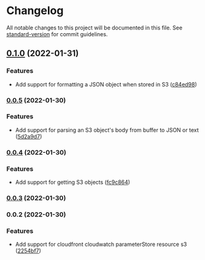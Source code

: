 # Changelog

All notable changes to this project will be documented in this file. See [standard-version](https://github.com/conventional-changelog/standard-version) for commit guidelines.

## [0.1.0](https://github.com/cloudlesslabs/awsx/compare/v0.0.5...v0.1.0) (2022-01-31)


### Features

* Add support for formatting a JSON object when stored in S3 ([c84ed98](https://github.com/cloudlesslabs/awsx/commit/c84ed98f992ebf4c5ab53cbf1693a8f87cb37764))

### [0.0.5](https://github.com/cloudlesslabs/awsx/compare/v0.0.4...v0.0.5) (2022-01-30)


### Features

* Add support for parsing an S3 object's body from buffer to JSON or text ([5d2a9d7](https://github.com/cloudlesslabs/awsx/commit/5d2a9d7bfef1fe5984f88325b49d9394577b10f4))

### [0.0.4](https://github.com/cloudlesslabs/awsx/compare/v0.0.3...v0.0.4) (2022-01-30)


### Features

* Add support for getting S3 objects ([fc9c864](https://github.com/cloudlesslabs/awsx/commit/fc9c8644611885933bf0c59b7dc05fd6c7a5a23a))

### [0.0.3](https://github.com/cloudlesslabs/awsx/compare/v0.0.2...v0.0.3) (2022-01-30)

### 0.0.2 (2022-01-30)


### Features

* Add support for cloudfront cloudwatch parameterStore resource s3 ([2254bf7](https://github.com/cloudlesslabs/awsx/commit/2254bf78731278d774045ab9651e315b93c2ca26))
